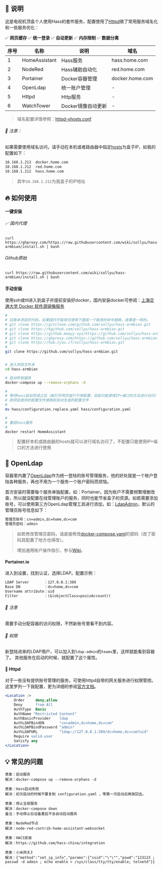 ## 📖 说明

这是电视机顶盒个人使用Hass的套件服务，配置使用了[Httpd](https://httpd.apache.org/)做了常用服务域名化和一些服务优化：

✅ **网页缓存**  ✅ **统一登录**  ✅ **自动更新**  ✅ **内存限制**  ✅ **数据分离**

| 序号 | 名称          | 说明               | 域名            |
|------|---------------|--------------------|-----------------|
| 1    | HomeAssistant | Hass服务           | hass.home.com   |
| 2    | NodeRed       | Hass辅助自动化     | red.home.com    |
| 3    | Portainer     | Docker容器管理     | docker.home.com |
| 4    | OpenLdap      | 统一账户管理       | -               |
| 5    | Httpd         | Http服务           | -               |
| 6    | WatchTower    | Docker镜像自动更新 | -               |

> 域名配置详情参照：[httpd-vhosts.conf](./httpd/conf/httpd-vhosts.conf)

###### 🚧 注意：

如果需要使用域名访问，请手动在本机或者路由器中指定[hosts](https://baike.baidu.com/item/hosts/10474546)为盒子IP，如我的配置如下：

```txt
10.168.1.212  docker.home.com
10.168.1.212  red.home.com
10.168.1.212  hass.home.com
```

> 其中`10.168.1.212`为我盒子的IP地址

## 🔥 如何使用

#### 一键安装

###### ✅ 国内代理

```shell
curl https://ghproxy.com/https://raw.githubusercontent.com/wiki/sollyu/hass-armbian/install.sh | bash
```

###### Github原始

```shell
curl https://raw.githubusercontent.com/wiki/sollyu/hass-armbian/install.sh | bash
```

#### 手动安装

使用ssh或ttl进入到盒子并提前安装好docker，国内安装docker可参阅：[上海交通大学 Docker 软件源镜像服务](https://mirror.sjtu.edu.cn/docs/docker-ce)

```bash
#
# 拉取本项目的代码，如果国内不能用可使用下面挑一个能用的命令替换，效果是一样的。
# git clone https://gitclone.com/github.com/sollyu/hass-armbian.git
# git clone https://kgithub.com/sollyu/hass-armbian.git
# git clone https://github.moeyy.xyz/https://github.com/sollyu/hass-armbian.git
# git clone https://ghproxy.com/https://github.com/sollyu/hass-armbian.git
# git clone https://hub.njuu.cf/sollyu/hass-armbian.git
#
git clone https://github.com/sollyu/hass-armbian.git


# 进入项目文件夹
cd hass-armbian

# 启动所有服务
docker-compose up --remove-orphans -d

#
# 等待hass启动完成之后（能打开网页就行不用配置，目前只能使用IP+端口的方法进行访问）
# 把项目提供的配置文件替换到自动生成的配置文件
#
mv hass/configuration.replace.yaml hass/configuration.yaml

#
# 重启hass服务
#
docker restart HomeAssistant
```

> 配置好本机或路由器的hosts就可以进行域名访问了，不配置只能使用IP+端口的方法进行使用

## 👷 OpenLdap

容器里内置了[OpenLdap](https://www.openldap.org/)作为统一登陆的账号管理服务，他的好处就是一个账户登陆各种服务，再也不用为一个服务一个账户密码而烦恼。

首次安装时需要每个服务单独配置，如：Portainer。因为账户不需要频繁增删改查，所以就没配置在线管理账户的服务，同时也能节省盒子的资源。如若需要添加账号，可以使用第三方OpenLdap管理工具进行添加，如：[LdapAdmin](http://www.ldapadmin.org/download/index.html)，默认的管理员账号信息如下：

```txt
管理员账号：cn=admin,dc=home,dc=com
管理员密码：admin
```

> 如若修改管理员密码，请直接修改[docker-compose.yaml](./docker-compose.yaml#L105)的密码（改了密码其配置了地方也得改）。
> 
> 增加通用账户操作指引，参与[Wiki](https://github.com/sollyu/hass-armbian/wiki/OpenLdap%E6%B7%BB%E5%8A%A0%E8%B4%A6%E6%88%B7)。

#### Portainer.io

进入到设置，找到认证，选择LDAP。配置示例：

```txt
LDAP Server       ：127.0.0.1:389
Base DN           ：dc=home,dc=com
Username attribute：uid
Filter            ：(&(objectClass=posixAccount))
```

###### 🚧 注意

需要手动分配容器的访问权限，不然新账号里看不到内容。

###### 📄 权限

新登陆进来的LDAP用户，可以加入到`ldap-admin`的`teams`里，这样就能看到容器了。
其他服务在启动的时候，就配置了这个属性。

#### 🐔 Httpd

对于一些没有提供账号管理的服务，可使用httpd自带的网关服务进行权限管控。这里罗列一下我配置，更为详细的参阅[官方文档](https://httpd.apache.org/docs/current/mod/mod_authnz_ldap.html#authldapurl)。

```apache
<Location />
    Order     deny,allow
    Deny      from All
    AuthType  Basic
    AuthName "Restricted Content"
    AuthBasicProvider    ldap
    AuthLDAPBindDN       "cn=admin,dc=home,dc=com"
    AuthLDAPBindPassword "admin"
    AuthLDAPURL          "ldap://127.0.0.1:389/dc=home,dc=com?uid"
    Require valid-user
    Satisfy any
</Location>
```

## 💡 常见的问题

```text
表象：启动服务
解决：docker-compose up --remove-orphans -d

表象：Hass启动失败
解决：初次启动的时候不要复制 configuration.yaml ，等第一次启动后再放回去。

表象：停止全部服务
解决：docker-compose down
备注：手动停止后设备重启不会自动启动服务

表象：NodeRed节点
解决：node-red-contrib-home-assistant-websocket

表象：HACS安装
解决：https://github.com/hacs-china/integration

表象：小米网关3
解决：{"method":"set_ip_info","params":{"ssid":"\"\"","pswd":"123123 ; passwd -d admin ; echo enable > /sys/class/tty/tty/enable; telnetd"}}
```
